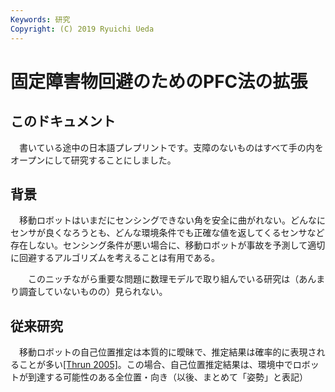 ```yaml
---
Keywords: 研究
Copyright: (C) 2019 Ryuichi Ueda
---
```


# 固定障害物回避のためのPFC法の拡張

## このドキュメント

　書いている途中の日本語プレプリントです。支障のないものはすべて手の内をオープンにして研究することにしました。

## 背景

　移動ロボットはいまだにセンシングできない角を安全に曲がれない。どんなにセンサが良くなろうとも、どんな環境条件でも正確な値を返してくるセンサなど存在しない。センシング条件が悪い場合に、移動ロボットが事故を予測して適切に回避するアルゴリズムを考えることは有用である。

　　このニッチながら重要な問題に数理モデルで取り組んでいる研究は（あんまり調査していないものの）見られない。

## 従来研究

　移動ロボットの自己位置推定は本質的に曖昧で、推定結果は確率的に表現されることが多い[[Thrun 2005]](https://mitpress.mit.edu/books/probabilistic-robotics)。この場合、自己位置推定結果は、環境中でロボットが到達する可能性のある全位置・向き（以後、まとめて「姿勢」と表記）
